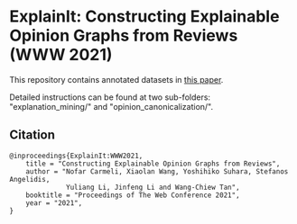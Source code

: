 # ExplainIt: Constructing Explainable Opinion Graphs from Reviews (WWW 2021)


This repository contains annotated datasets in [this paper](https://arxiv.org/abs/2006.00119).

Detailed instructions can be found at two sub-folders: "explanation_mining/" and "opinion_canonicalization/". 


## Citation

```
@inproceedings{ExplainIt:WWW2021,
    title = "Constructing Explainable Opinion Graphs from Reviews",
    author = "Nofar Carmeli, Xiaolan Wang, Yoshihiko Suhara, Stefanos Angelidis, 
              Yuliang Li, Jinfeng Li and Wang-Chiew Tan",
    booktitle = "Proceedings of The Web Conference 2021",
    year = "2021",
}
```
